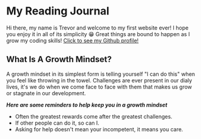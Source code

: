 # My Reading Journal

Hi there, my name is Trevor and welcome to my first website ever! I hope you enjoy it in all of its simplicity 😁  Great things are bound to happen as I grow my coding skills! [Click to see my Github profile!](https://github.com/T-Ingram)

## What Is A Growth Mindset?

A growth mindset in its simplest form is telling yourself "I can do this" when you feel like throwing in the towel. Challenges are ever present in our dialy lives, it's we do when we come face to face with them that makes us grow or stagnate in our development. 

***Here are some reminders to help keep you in a growth mindset***

- Often the greatest rewards come after the greatest challenges.
- If other people can do it, so can I. 
- Asking for help doesn't mean your incompetent, it means you care.
  
